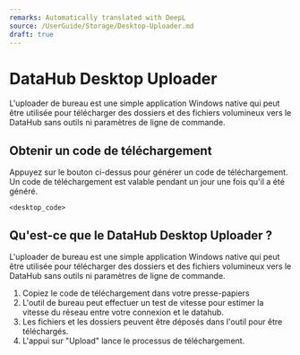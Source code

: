 ```yaml
---
remarks: Automatically translated with DeepL
source: /UserGuide/Storage/Desktop-Uploader.md
draft: true
---
```


# DataHub Desktop Uploader

L'uploader de bureau est une simple application Windows native qui peut être utilisée pour télécharger des dossiers et des fichiers volumineux vers le DataHub sans outils ni paramètres de ligne de commande.

## Obtenir un code de téléchargement

Appuyez sur le bouton ci-dessus pour générer un code de téléchargement. Un code de téléchargement est valable pendant un jour une fois qu'il a été généré.

``
<desktop_code>
``

## Qu'est-ce que le DataHub Desktop Uploader ?

L'uploader de bureau est une simple application Windows native qui peut être utilisée pour télécharger des dossiers et des fichiers volumineux vers le DataHub sans outils ni paramètres de ligne de commande.

1. Copiez le code de téléchargement dans votre presse-papiers
1. L'outil de bureau peut effectuer un test de vitesse pour estimer la vitesse du réseau entre votre connexion et le datahub.
1. Les fichiers et les dossiers peuvent être déposés dans l'outil pour être téléchargés.
1. L'appui sur "Upload" lance le processus de téléchargement.
